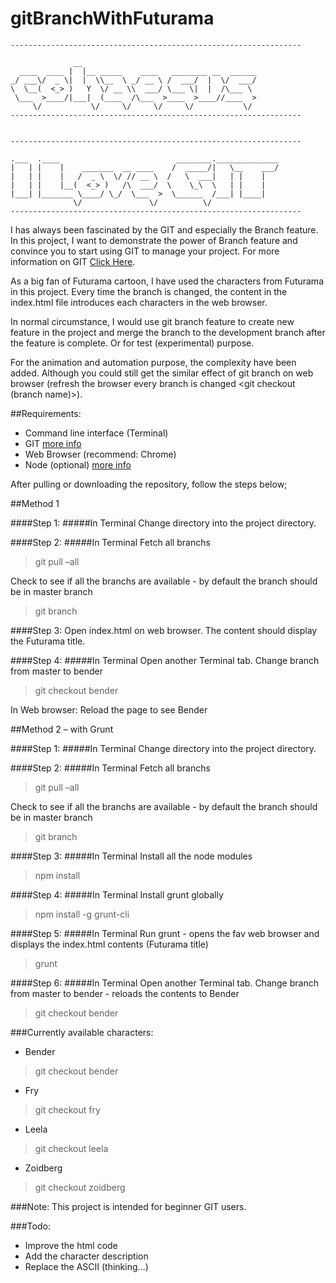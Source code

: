 # gitBranchWithFuturama

    -----------------------------------------------------------------

	              __                                       
	  ____  ____ |  |__ _____    ____   ________ __  ______
	_/ ___\/  _ \|  |  \\__  \ _/ __ \ /  ___/  |  \/  ___/
	\  \__(  <_> )   Y  \/ __ \\  ___/ \___ \|  |  /\___ \ 
	 \___  >____/|___|  (____  /\___  >____  >____//____  >
	     \/           \/     \/     \/     \/           \/ 
    -----------------------------------------------------------------


    -----------------------------------------------------------------

    .___  .____                          ________.______________
    |   | |    |    _______  __ ____    /  _____/|   \__    ___/
    |   | |    |   /  _ \  \/ // __ \  /   \  ___|   | |    |   
    |   | |    |__(  <_> )   /\  ___/  \    \_\  \   | |    |   
    |___| |_______ \____/ \_/  \___  >  \______  /___| |____|   
                  \/               \/          \/               
    -----------------------------------------------------------------



I has always been fascinated by the GIT and especially the Branch feature. In this project, I want to demonstrate the power of Branch feature and convince you to start using GIT to manage your project. For more information on GIT [Click Here](http://git-scm.com/docs/git-branch).

As a big fan of Futurama cartoon, I have used the characters from Futurama in this project. Every time the branch is changed, the content in the index.html file introduces each characters in the web browser.

In normal circumstance, I would use git branch feature to create new feature in the project and merge the branch to the development branch after the feature is complete. Or for test (experimental) purpose.

For the animation and automation purpose, the complexity have been added. Although you could still get the similar effect of git branch on web browser (refresh the browser every branch is changed <git checkout (branch name)>).

##Requirements:
- Command line interface (Terminal)
- GIT [more info](http://git-scm.com/)
- Web Browser (recommend: Chrome)
- Node (optional) [more info](https://nodejs.org/)

After pulling or downloading the repository, follow the steps below;

##Method 1

####Step 1:
#####In Terminal
Change directory into the project directory. 

####Step 2:
#####In Terminal
Fetch all branchs 
>git pull –all

Check to see if all the branchs are available - by default the branch should be in master branch
>git branch

####Step 3:
Open index.html on web browser. The content should display the Futurama title.

####Step 4:
#####In Terminal
Open another Terminal tab.
Change branch from master to bender 
>git checkout bender

In Web browser:
Reload the page to see Bender

##Method 2 – with Grunt

####Step 1:
#####In Terminal
Change directory into the project directory. 

####Step 2:
#####In Terminal
Fetch all branchs 
>git pull –all

Check to see if all the branchs are available - by default the branch should be in master branch
>git branch

####Step 3:
#####In Terminal
Install all the node modules 
>npm install

####Step 4:
#####In Terminal
Install grunt globally 
>npm install -g grunt-cli

####Step 5:
#####In Terminal
Run grunt - opens the fav web browser and displays the index.html contents (Futurama title) 
>grunt

####Step 6:
#####In Terminal
Open another Terminal tab.
Change branch from master to bender - reloads the contents to Bender
>git checkout bender

###Currently available characters:
* Bender 
>git checkout bender

* Fry 
>git checkout fry

* Leela 
>git checkout leela

* Zoidberg 
>git checkout zoidberg

###Note:
This project is intended for beginner GIT users. 

###Todo:
* Improve the html code
* Add the character description
* Replace the ASCII (thinking…)
